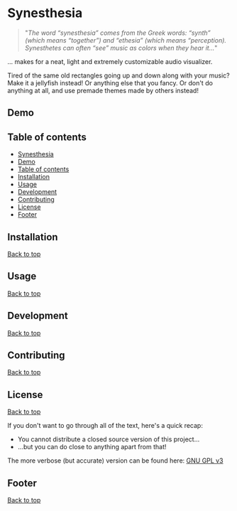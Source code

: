# Synesthesia
> "*The word “synesthesia” comes from the Greek words: “synth” (which means “together”) and “ethesia” (which means “perception). Synesthetes can often “see” music as colors when they hear it...*"

... makes for a neat, light and extremely customizable audio visualizer. 

Tired of the same old rectangles going up and down along with your music? Make it a jellyfish instead! Or anything else that you fancy. Or don't do anything at all, and use premade themes made by others instead!

## Demo

## Table of contents
- [Synesthesia](#synesthesia)
- [Demo](#demo)
- [Table of contents](#table-of-contents)
- [Installation](#installation)
- [Usage](#usage)
- [Development](#development)
- [Contributing](#contributing)
- [License](#license)
- [Footer](#footer)

## Installation
[Back to top](#table-of-contents)

## Usage
[Back to top](#table-of-contents)

## Development
[Back to top](#table-of-contents)

## Contributing
[Back to top](#table-of-contents)

## License
[Back to top](#table-of-contents)

If you don't want to go through all of the text, here's a quick recap:
- You cannot distribute a closed source version of this project...
- ...but you can do close to anything apart from that!

The more verbose (but accurate) version can be found here: [GNU GPL v3](https://opensource.org/licenses/GPL-3.0)

## Footer
[Back to top](#table-of-contents)
